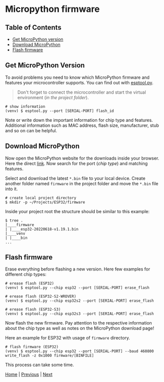 # Micropython firmware

## Table of Contents

- [Get MicroPython version](#get-micropython-version)
- [Download MicroPython](#download-micropython)
- [Flash firmware](#flash-firmware)

## Get MicroPython Version

To avoid problems you need to know which MicroPython firmware and features your microcontroller supports. You can find out with [esptool.py](https://docs.espressif.com/projects/esptool/en/latest/esp32/index.html).

> Don't forget to connect the microcontroller and start the virtual environment (_in the project folder_).

```shell
# show information
(venv) $ esptool.py --port [SERIAL-PORT] flash_id
```

Note or write down the important information for chip type and features. Additional information such as MAC address, flash size, manufacturer, stub and so on can be helpful.

## Download MicroPython

Now open the MicroPython website for the downloads inside your browser. Here the direct [link](https://micropython.org/download/). Now search for the port (_chip type_) and matching features.

Select and download the latest `*.bin` file to your local device. Create another folder named `firmware` in the project folder and move the `*.bin` file into it.

```shell
# create local project directory
$ mkdir -p ~/Projects/ESP32/firmware
```

Inside your project root the structure should be similar to this example:

```shell
$ tree .
|____firmware
| |____esp32-20220618-v1.19.1.bin
|____venv
| |____bin
...
```

## Flash firmware

Erase everything before flashing a new version. Here few examples for different chip types:

```shell
# erease flash (ESP32)
(venv) $ esptool.py --chip esp32 --port [SERIAL-PORT] erase_flash

# erease flash (ESP32-S2-WROVER)
(venv) $ esptool.py --chip esp32s2 --port [SERIAL-PORT] erase_flash

# erease flash (ESP32-S3)
(venv) $ esptool.py --chip esp32s3 --port [SERIAL-PORT] erase_flash
```

Now flash the new firmware. Pay attention to the respective information about the chip type as well as notes on the MicroPython download page!

Here an example for ESP32 with usage of `firmware` directory. 

```shell
# flash firmware (ESP32)
(venv) $ esptool.py --chip esp32 --port [SERIAL-PORT] --baud 460800 write_flash -z 0x1000 firmware/[BINFILE]
```

This process can take some time.

[Home](https://github.com/Lupin3000/ESP) | [Previous](./001_local_environment.md) | [Next](./003_serial_connection.md)
